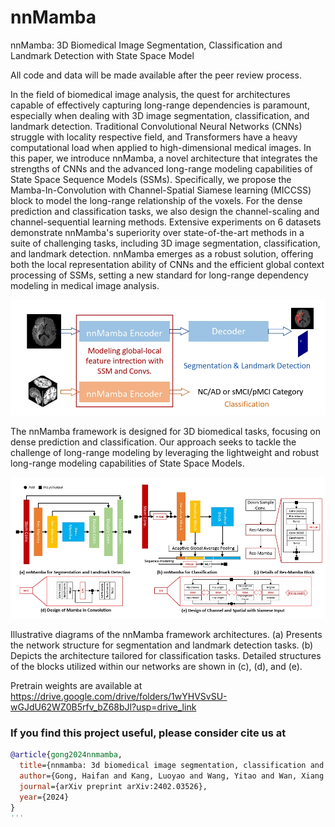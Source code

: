 # nnMamba
nnMamba: 3D Biomedical Image Segmentation, Classification and Landmark Detection with State Space Model

All code and data will be made available after the peer review process.

In the field of biomedical image analysis, the quest for architectures capable of effectively capturing long-range dependencies is paramount, especially when dealing with 3D image segmentation, classification, and landmark detection. Traditional Convolutional Neural Networks (CNNs) struggle with locality respective field, and Transformers have a heavy computational load when applied to high-dimensional medical images. 
In this paper, we introduce nnMamba, a novel architecture that integrates the strengths of CNNs and the advanced long-range modeling capabilities of State Space Sequence Models (SSMs). Specifically, we propose the Mamba-In-Convolution with Channel-Spatial Siamese learning (MICCSS) block to model the long-range relationship of the voxels. For the dense prediction and classification tasks, we also design the channel-scaling and channel-sequential learning methods. 
Extensive experiments on 6 datasets demonstrate nnMamba's superiority over state-of-the-art methods in a suite of challenging tasks, including 3D image segmentation, classification, and landmark detection. nnMamba emerges as a robust solution, offering both the local representation ability of CNNs and the efficient global context processing of SSMs, setting a new standard for long-range dependency modeling in medical image analysis.

![Overview of the framework](./figs/framework.jpg)

The nnMamba framework is designed for 3D biomedical tasks, focusing on dense prediction and classification. Our approach seeks to tackle the challenge of long-range modeling by leveraging the lightweight and robust long-range modeling capabilities of State Space Models.

![Details of the network structure](./figs/pipeline.jpg)

Illustrative diagrams of the nnMamba framework architectures. (a) Presents the network structure for segmentation and landmark detection tasks. (b) Depicts the architecture tailored for classification tasks. Detailed structures of the blocks utilized within our networks are shown in (c), (d), and (e).

Pretrain weights are available at https://drive.google.com/drive/folders/1wYHVSvSU-wGJdU62WZ0B5rfv_bZ68bJl?usp=drive_link

### If you find this project useful, please consider cite us at
```BibTex
@article{gong2024nnmamba,
  title={nnmamba: 3d biomedical image segmentation, classification and landmark detection with state space model},
  author={Gong, Haifan and Kang, Luoyao and Wang, Yitao and Wan, Xiang and Li, Haofeng},
  journal={arXiv preprint arXiv:2402.03526},
  year={2024}
}
'''
